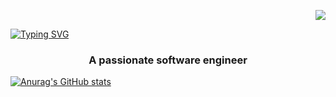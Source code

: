 
<p align="right">
  <img src="https://visitor-badge.laobi.icu/badge?page_id=kennethcxv.visitor-badge&left_color=red&right_color=green&left_text=visitors">
</p>
<a href="https://git.io/typing-svg"><img src="https://readme-typing-svg.demolab.com?font=Fira+Code&pause=50&center=true&vCenter=true&random=false&width=435&lines=Im+Kenneth+Camacho;A+Passionate+Software+Engineer" alt="Typing SVG" /></a>
<h3 align="center">A passionate software engineer</h3>

[![Anurag's GitHub stats](https://github-readme-stats.vercel.app/api?username=kennethcxv)](https://github.com/anuraghazra/github-readme-stats)
